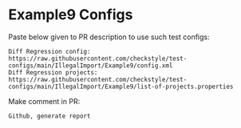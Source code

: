 # Example9 Configs
Paste below given to PR description to use such test configs:
```
Diff Regression config: https://raw.githubusercontent.com/checkstyle/test-configs/main/IllegalImport/Example9/config.xml
Diff Regression projects: https://raw.githubusercontent.com/checkstyle/test-configs/main/IllegalImport/Example9/list-of-projects.properties
```
Make comment in PR:
```
Github, generate report
```
